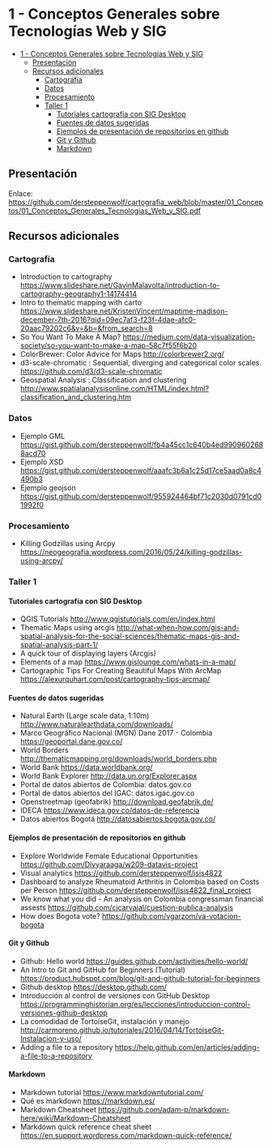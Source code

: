 # 1 - Conceptos Generales sobre Tecnologías Web y SIG

- [1 - Conceptos Generales sobre Tecnologías Web y SIG](#1---conceptos-generales-sobre-tecnolog%C3%ADas-web-y-sig)
  - [Presentación](#presentaci%C3%B3n)
  - [Recursos adicionales](#recursos-adicionales)
    - [Cartografía](#cartograf%C3%ADa)
    - [Datos](#datos)
    - [Procesamiento](#procesamiento)
    - [Taller 1](#taller-1)
      - [Tutoriales cartografía con SIG Desktop](#tutoriales-cartograf%C3%ADa-con-sig-desktop)
      - [Fuentes de datos sugeridas](#fuentes-de-datos-sugeridas)
      - [Ejemplos de presentación de repositorios en github](#ejemplos-de-presentaci%C3%B3n-de-repositorios-en-github)
      - [Git y Github](#git-y-github)
      - [Markdown](#markdown)

## Presentación

Enlace: https://github.com/dersteppenwolf/cartografia_web/blob/master/01_Conceptos/01_Conceptos_Generales_Tecnologias_Web_y_SIG.pdf

## Recursos adicionales

### Cartografía

* Introduction to cartography  https://www.slideshare.net/GavinMalavolta/introduction-to-cartography-geography1-14174414
* Intro to thematic mapping with carto https://www.slideshare.net/KristenVincent/maptime-madison-december-7th-2016?qid=09ec7af3-f23f-4dae-afc0-20aac79202c6&v=&b=&from_search=8
* So You Want To Make A Map? https://medium.com/data-visualization-society/so-you-want-to-make-a-map-58c7f55f6b20
* ColorBrewer: Color Advice for Maps http://colorbrewer2.org/
* d3-scale-chromatic  : Sequential, diverging and categorical color scales. https://github.com/d3/d3-scale-chromatic
* Geospatial Analysis : Classification and clustering http://www.spatialanalysisonline.com/HTML/index.html?classification_and_clustering.htm

### Datos

* Ejemplo GML https://gist.github.com/dersteppenwolf/fb4a45cc1c640b4ed9909602688acd70
* Ejemplo XSD https://gist.github.com/dersteppenwolf/aaafc3b6a1c25d17ce5aad0a8c4490b3
* Ejemplo geojson https://gist.github.com/dersteppenwolf/955924464bf71c2030d0791cd01992f0


### Procesamiento

* Killing Godzillas using Arcpy https://neogeografia.wordpress.com/2016/05/24/killing-godzillas-using-arcpy/


### Taller 1

#### Tutoriales cartografía con SIG Desktop

* QGIS Tutorials http://www.qgistutorials.com/en/index.html
* Thematic Maps using arcgis http://what-when-how.com/gis-and-spatial-analysis-for-the-social-sciences/thematic-maps-gis-and-spatial-analysis-part-1/ 
* A quick tour of displaying layers (Arcgis)
* Elements of a map https://www.gislounge.com/whats-in-a-map/
* Cartographic Tips For Creating Beautiful Maps With ArcMap https://alexurquhart.com/post/cartography-tips-arcmap/

#### Fuentes de datos sugeridas

* Natural Earth (Large scale data, 1:10m) http://www.naturalearthdata.com/downloads/
* Marco Geográfico Nacional (MGN) Dane 2017 - Colombia  https://geoportal.dane.gov.co/
* World Borders http://thematicmapping.org/downloads/world_borders.php
* World Bank https://data.worldbank.org/
* World Bank Explorer http://data.un.org/Explorer.aspx
* Portal de datos abiertos de Colombia: datos.gov.co
* Portal de datos abiertos del IGAC: datos.igac.gov.co
* Openstreetmap (geofabrik) http://download.geofabrik.de/
* IDECA https://www.ideca.gov.co/datos-de-referencia
* Datos abiertos Bogotá http://datosabiertos.bogota.gov.co/

#### Ejemplos de presentación de repositorios en github

* Explore Worldwide Female Educational Opportunities https://github.com/Divyaraaga/w209-datavis-project
* Visual analytics https://github.com/dersteppenwolf/isis4822
* Dashboard to analyze Rheumatoid Arthritis in Colombia based on Costs per Person https://github.com/dersteppenwolf/isis4822_final_project 
* We know what you did - An analysis on Colombia congressman financial assests https://github.com/cjcarvajal/cuestion-publica-analysis
* How does Bogota vote? https://github.com/vgarzom/va-votacion-bogota

#### Git y Github

* Github: Hello world https://guides.github.com/activities/hello-world/
* An Intro to Git and GitHub for Beginners (Tutorial) https://product.hubspot.com/blog/git-and-github-tutorial-for-beginners
* Github desktop https://desktop.github.com/
* Introducción al control de versiones con GitHub Desktop https://programminghistorian.org/es/lecciones/introduccion-control-versiones-github-desktop
* La comodidad de TortoiseGit, instalación y manejo http://carmoreno.github.io/tutoriales/2016/04/14/TortoiseGit-Instalacion-y-uso/
* Adding a file to a repository  https://help.github.com/en/articles/adding-a-file-to-a-repository

#### Markdown

* Markdown tutorial https://www.markdowntutorial.com/
* Qué es markdown https://markdown.es/
* Markdown Cheatsheet https://github.com/adam-p/markdown-here/wiki/Markdown-Cheatsheet
* Markdown quick reference cheat sheet https://en.support.wordpress.com/markdown-quick-reference/
